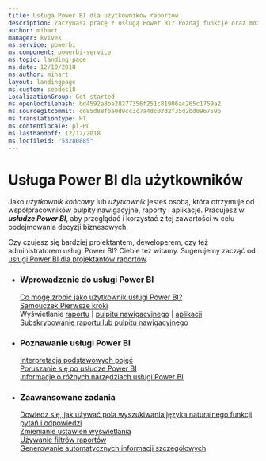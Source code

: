 ```yaml
---
title: Usługa Power BI dla użytkowników raportów
description: Zaczynasz pracę z usługą Power BI? Poznaj funkcje oraz możliwości usługi Power BI i zobacz, co możesz zrobić przy ich użyciu jako użytkownik lub użytkownik końcowy usługi Power BI.
author: mihart
manager: kvivek
ms.service: powerbi
ms.component: powerbi-service
ms.topic: landing-page
ms.date: 12/10/2018
ms.author: mihart
layout: landingpage
ms.custom: seodec18
LocalizationGroup: Get started
ms.openlocfilehash: bd4592a8ba28277356f251c81906ac265c1759a2
ms.sourcegitcommit: cd85d88fba0d9cc3c7a4dc03d2f35d2bd096759b
ms.translationtype: HT
ms.contentlocale: pl-PL
ms.lasthandoff: 12/12/2018
ms.locfileid: "53280885"
---
```

# <a name="power-bi-for-consumers"></a>Usługa Power BI dla użytkowników
Jako *użytkownik końcowy* lub *użytkownik* jesteś osobą, która otrzymuje od współpracowników pulpity nawigacyjne, raporty i aplikacje. Pracujesz w ***usłudze Power BI***, aby przeglądać i korzystać z tej zawartości w celu podejmowania decyzji biznesowych.

Czy czujesz się bardziej projektantem, deweloperem, czy też administratorem usługi Power BI? Ciebie też witamy. Sugerujemy zacząć od [usługi Power BI dla projektantów raportów](../power-bi-creator-landing.md).

<ul class="panelContent cardsF"> 
              <li> 
                             <div class="cardSize"> 
                                           <div class="cardPadding"> 
                                                          <div class="card"> 
                                                                        <div class="cardText"> 
                                                                                      <h3>Wprowadzenie do usługi Power BI</h3> 
                                                                                      <p></p>
                                                                                            <a href="end-user-consumer.md">Co mogę zrobić jako użytkownik usługi Power BI?</a><br/> 
                                                                                            <a href="../service-get-started.md">Samouczek Pierwsze kroki</a><br/>
Wyświetlanie <a href="end-user-report-open.md">raportu</a> | <a href="end-user-dashboard-open.md">pulpitu nawigacyjnego</a> | <a href="end-user-apps.md">aplikacji</a><br/> 
                                                                                            <!--<a href="end-user-collaborate.md">Collaborate</a><br/> -->
                                                                                            <a href="end-user-subscribe.md">Subskrybowanie raportu lub pulpitu nawigacyjnego</a><br/> 
                                                                        </div> 
                                                          </div> 
                                           </div> 
                             </div> 
              </li>
              <li> 
                             <div class="cardSize"> 
                                           <div class="cardPadding"> 
                                                          <div class="card"> 
                                                                        <div class="cardText"> 
                                                                                      <h3>Poznawanie usługi Power BI</h3> 
                                                                                      <p></p>
                                                                                            <a href="end-user-basic-concepts.md">Interpretacja podstawowych pojęć</a><br/>
                                                                                            <a href="end-user-experience.md">Poruszanie się po usłudze Power BI</a><br/> 
                                                                                            <a href="../power-bi-overview.md">Informacje o różnych narzędziach usługi Power BI</a><br/> 
                                                                                            <!--<a href="end-user-faq.md">FAQ: Frequently Asked Questions</a> -->
                                                                        </div> 
                                                          </div> 
                                           </div> 
                             </div> 
              </li>
              <li> 
                             <div class="cardSize"> 
                                           <div class="cardPadding"> 
                                                          <div class="card"> 
                                                                        <div class="cardText"> 
                                                                                      <h3>Zaawansowane zadania</h3> 
                                                                                      <p></p>
                                                                                            <a href="end-user-q-and-a.md">Dowiedz się, jak używać pola wyszukiwania języka naturalnego funkcji pytań i odpowiedzi</a><br/> 
                                                                                            <a href="end-user-focus.md">Zmienianie ustawień wyświetlania</a><br/> 
                                                                                            <a href="end-user-report-filter.md">Używanie filtrów raportów</a><br> 
                                                                                            <a href="end-user-insights.md">Generowanie automatycznych informacji szczegółowych</a><br/> 
                                                                        </div> 
                                                          </div> 
                                           </div> 
                             </div> 
              </li>
</ul>


